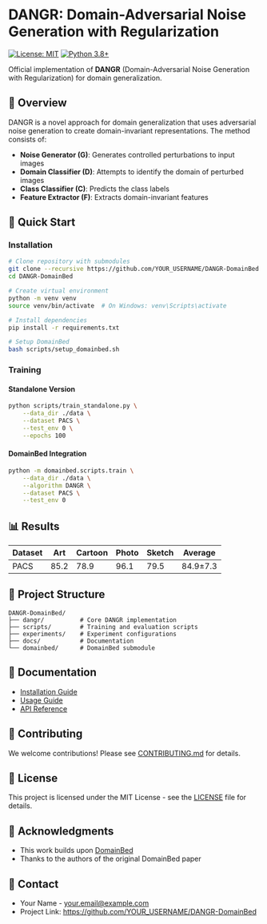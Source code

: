 # DANGR: Domain-Adversarial Noise Generation with Regularization

[![License: MIT](https://img.shields.io/badge/License-MIT-yellow.svg)](https://opensource.org/licenses/MIT)
[![Python 3.8+](https://img.shields.io/badge/python-3.8+-blue.svg)](https://www.python.org/downloads/)

Official implementation of **DANGR** (Domain-Adversarial Noise Generation with Regularization) for domain generalization.

## 🎯 Overview

DANGR is a novel approach for domain generalization that uses adversarial noise generation to create domain-invariant representations. The method consists of:

- **Noise Generator (G)**: Generates controlled perturbations to input images
- **Domain Classifier (D)**: Attempts to identify the domain of perturbed images
- **Class Classifier (C)**: Predicts the class labels
- **Feature Extractor (F)**: Extracts domain-invariant features

## 🚀 Quick Start

### Installation

```bash
# Clone repository with submodules
git clone --recursive https://github.com/YOUR_USERNAME/DANGR-DomainBed.git
cd DANGR-DomainBed

# Create virtual environment
python -m venv venv
source venv/bin/activate  # On Windows: venv\Scripts\activate

# Install dependencies
pip install -r requirements.txt

# Setup DomainBed
bash scripts/setup_domainbed.sh
```

### Training

#### Standalone Version
```bash
python scripts/train_standalone.py \
    --data_dir ./data \
    --dataset PACS \
    --test_env 0 \
    --epochs 100
```

#### DomainBed Integration
```bash
python -m domainbed.scripts.train \
    --data_dir ./data \
    --algorithm DANGR \
    --dataset PACS \
    --test_env 0
```

## 📊 Results

| Dataset | Art | Cartoon | Photo | Sketch | Average |
|---------|-----|---------|-------|--------|---------|
| PACS    | 85.2| 78.9    | 96.1  | 79.5   | 84.9±7.3|

## 📁 Project Structure

```
DANGR-DomainBed/
├── dangr/          # Core DANGR implementation
├── scripts/        # Training and evaluation scripts
├── experiments/    # Experiment configurations
├── docs/           # Documentation
└── domainbed/      # DomainBed submodule
```

## 📖 Documentation

- [Installation Guide](docs/installation.md)
- [Usage Guide](docs/usage.md)
- [API Reference](docs/api.md)

## 🤝 Contributing

We welcome contributions! Please see [CONTRIBUTING.md](CONTRIBUTING.md) for details.

## 📄 License

This project is licensed under the MIT License - see the [LICENSE](LICENSE) file for details.

## 🙏 Acknowledgments

- This work builds upon [DomainBed](https://github.com/facebookresearch/DomainBed)
- Thanks to the authors of the original DomainBed paper

## 📧 Contact

- Your Name - your.email@example.com
- Project Link: https://github.com/YOUR_USERNAME/DANGR-DomainBed
